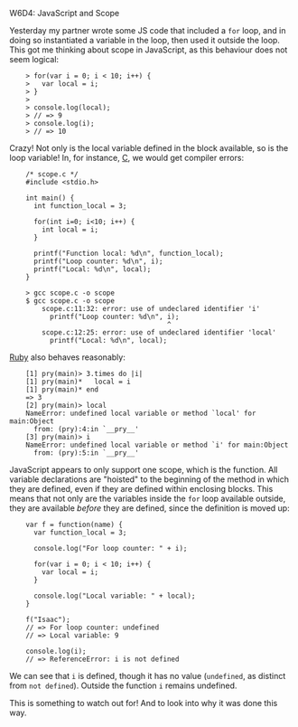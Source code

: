 W6D4: JavaScript and Scope

Yesterday my partner wrote some JS code that included a `for` loop, and in doing so instantiated a variable in the loop, then used it outside the loop. This got me thinking about scope in JavaScript, as this behaviour does not seem logical:

        > for(var i = 0; i < 10; i++) {
        >   var local = i;
        > }
        >
        > console.log(local);
        > // => 9
        > console.log(i);
        > // => 10

Crazy! Not only is the local variable defined in the block available, so is the loop variable! In, for instance, [C](http://en.wikipedia.org/wiki/C_(programming_language)), we would get compiler errors:

        /* scope.c */
        #include <stdio.h>

        int main() {
          int function_local = 3;

          for(int i=0; i<10; i++) {
            int local = i;
          }

          printf("Function local: %d\n", function_local);
          printf("Loop counter: %d\n", i);
          printf("Local: %d\n", local);
        }

        > gcc scope.c -o scope
        $ gcc scope.c -o scope
            scope.c:11:32: error: use of undeclared identifier 'i'
              printf("Loop counter: %d\n", i);
                                           ^
            scope.c:12:25: error: use of undeclared identifier 'local'
              printf("Local: %d\n", local);

[Ruby](https://www.ruby-lang.org/en/) also behaves reasonably:

        [1] pry(main)> 3.times do |i|
        [1] pry(main)*   local = i
        [1] pry(main)* end
        => 3
        [2] pry(main)> local
        NameError: undefined local variable or method `local' for main:Object
          from: (pry):4:in `__pry__'
        [3] pry(main)> i
        NameError: undefined local variable or method `i' for main:Object
          from: (pry):5:in `__pry__'

JavaScript appears to only support one scope, which is the function. All variable declarations are "hoisted" to the beginning of the method in which they are defined, even if they are defined within enclosing blocks. This means that not only are the variables inside the `for` loop available outside, they are available _before_ they are defined, since the definition is moved up:

        var f = function(name) {
          var function_local = 3;

          console.log("For loop counter: " + i);

          for(var i = 0; i < 10; i++) {
            var local = i;
          }

          console.log("Local variable: " + local);
        }

        f("Isaac");
        // => For loop counter: undefined
        // => Local variable: 9

        console.log(i);
        // => ReferenceError: i is not defined
We can see that `i` is defined, though it has no value (`undefined`, as distinct from `not defined`). Outside the function `i` remains undefined.

This is something to watch out for! And to look into why it was done this way.
